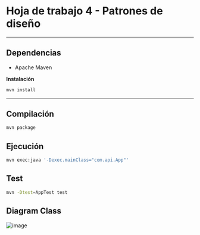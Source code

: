 # Hoja de trabajo 4 - Patrones de diseño

---

## Dependencias

- Apache Maven

**Instalación**

```bash
mvn install
```

---

## Compilación

```bash
mvn package
```

## Ejecución 

```bash
mvn exec:java '-Dexec.mainClass="com.api.App"'
```

## Test

```bash
mvn -Dtest=AppTest test
```

## Diagram Class

![image](https://github.com/user-attachments/assets/08180467-5e3e-4f61-8832-782bc45975ec)

